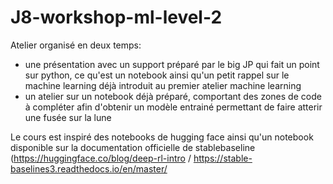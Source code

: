 # J8-workshop-ml-level-2

Atelier organisé en deux temps:
  - une présentation avec un support préparé par le big JP qui fait un point sur python, ce qu'est un notebook ainsi qu'un petit rappel sur le machine learning déjà introduit au premier atelier machine learning
  - un atelier sur un notebook déjà préparé, comportant des zones de code à compléter afin d'obtenir un modèle entrainé permettant de faire atterir une fusée sur la lune

Le cours est inspiré des notebooks de hugging face ainsi qu'un notebook disponible sur la documentation officielle de stablebaseline (https://huggingface.co/blog/deep-rl-intro / https://stable-baselines3.readthedocs.io/en/master/
